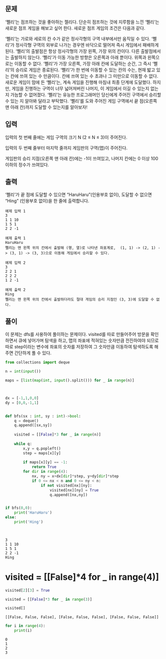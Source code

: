 ## 문제
‘쩰리’는 점프하는 것을 좋아하는 젤리다. 단순히 점프하는 것에 지루함을 느낀 ‘쩰리’는 새로운 점프 게임을 해보고 싶어 한다. 새로운 점프 게임의 조건은 다음과 같다.

‘쩰리’는 가로와 세로의 칸 수가 같은 정사각형의 구역 내부에서만 움직일 수 있다. ‘쩰리’가 정사각형 구역의 외부로 나가는 경우엔 바닥으로 떨어져 즉시 게임에서 패배하게 된다.
‘쩰리’의 출발점은 항상 정사각형의 가장 왼쪽, 가장 위의 칸이다. 다른 출발점에서는 출발하지 않는다.
‘쩰리’가 이동 가능한 방향은 오른쪽과 아래 뿐이다. 위쪽과 왼쪽으로는 이동할 수 없다.
‘쩰리’가 가장 오른쪽, 가장 아래 칸에 도달하는 순간, 그 즉시 ‘쩰리’의 승리로 게임은 종료된다.
‘쩰리’가 한 번에 이동할 수 있는 칸의 수는, 현재 밟고 있는 칸에 쓰여 있는 수 만큼이다. 칸에 쓰여 있는 수 초과나 그 미만으로 이동할 수 없다.
새로운 게임이 맘에 든 ‘쩰리’는, 계속 게임을 진행해 마침내 최종 단계에 도달했다. 하지만, 게임을 진행하는 구역이 너무 넓어져버린 나머지, 이 게임에서 이길 수 있는지 없는지 가늠할 수 없어졌다. ‘쩰리’는 유능한 프로그래머인 당신에게 주어진 구역에서 승리할 수 있는 지 알아봐 달라고 부탁했다. ‘쩰리’를 도와 주어진 게임 구역에서 끝 점(오른쪽 맨 아래 칸)까지 도달할 수 있는지를 알아보자!

## 입력
입력의 첫 번째 줄에는 게임 구역의 크기 N (2 ≤ N ≤ 3)이 주어진다.

입력의 두 번째 줄부터 마지막 줄까지 게임판의 구역(맵)이 주어진다.

게임판의 승리 지점(오른쪽 맨 아래 칸)에는 -1이 쓰여있고, 나머지 칸에는 0 이상 100 이하의 정수가 쓰여있다.

## 출력
‘쩰리’가 끝 점에 도달할 수 있으면 “HaruHaru”(인용부호 없이), 도달할 수 없으면 “Hing” (인용부호 없이)을 한 줄에 출력합니다.

```
예제 입력 1  
3
1 1 10
1 5 1
2 2 -1

예제 출력 1  
HaruHaru
쩰리는 맨 왼쪽 위의 칸에서 출발해 (행, 열)로 나타낸 좌표계로,  (1, 1) -> (2, 1) -> (3, 1) -> (3, 3)으로 이동해 게임에서 승리할 수 있다.

예제 입력 2  
3
2 2 1
2 2 2
1 2 -1

예제 출력 2  
Hing
쩰리는 맨 왼쪽 위의 칸에서 출발하더라도 절대 게임의 승리 지점인 (3, 3)에 도달할 수 없다.
```


## 풀이

이 문제는 dfs를 사용하여 풀이하는 문제이다.
visited를 따로 만들어주어 방문을 확인하면서 큐에 넣어가며 탐색을 하고,
맵의 좌표에 적혀있는 숫자만큼 전진하여야 되므로 따로 step이라는 변수에 좌표의 숫자를 저장하여 그 숫자만큼 이동하여 탐색하도록 해주면 간단하게 풀 수 있다.




```python
from collections import deque

n = int(input())

maps = [list(map(int, input().split())) for _ in range(n)]



dx = [-1,1,0,0]
dy = [0,0,-1,1]


def bfs(sx : int, sy : int)->bool:
    q = deque()
    q.append([sx,sy])
    
    visited = [[False]*3 for _ in range(n)]
    
    while q:
        x,y = q.popleft()
        step = maps[x][y]
        
        if maps[x][y] == -1:
            return True
        for dir in range(4):
            nx, ny = x+dx[dir]*step, y+dy[dir]*step
            if 0 <= nx < n and 0 <= ny < n:
                if not visited[nx][ny]:
                    visited[nx][ny] = True
                    q.append([nx,ny])


if bfs(0,0):
    print('HaruHaru')
else:
    print('Hing')

    

```

    3 
    1 1 10
    1 5 1
    2 2 -1
    Hing


# visited = [[False]*4 for _ in range(4)]


```python
visited[2][3] = True
```


```python
visited = [[False]*3 for _ in range(3)]
```


```python
visited[]
```




    [[False, False, False], [False, False, False], [False, False, False]]




```python
for i in range(4):
    print(i)
```

    0
    1
    2
    3



```python

```
